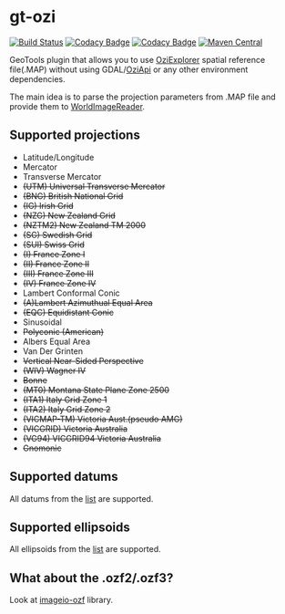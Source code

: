 # gt-ozi
[![Build Status](https://travis-ci.org/nikolaybespalov/gt-ozi.svg?branch=master)](https://travis-ci.org/nikolaybespalov/gt-ozi)
[![Codacy Badge](https://api.codacy.com/project/badge/Coverage/8c3475abc76c4885a5f72875edb0fd16)](https://www.codacy.com/app/nikolaybespalov/gt-ozi)
[![Codacy Badge](https://api.codacy.com/project/badge/Grade/8c3475abc76c4885a5f72875edb0fd16)](https://www.codacy.com/app/nikolaybespalov/gt-ozi)
[![Maven Central](https://maven-badges.herokuapp.com/maven-central/com.github.nikolaybespalov/gt-ozi/badge.svg)](https://maven-badges.herokuapp.com/maven-central/com.github.nikolaybespalov/gt-ozi)

GeoTools plugin that allows you to use [OziExplorer](http://www.oziexplorer3.com/) spatial reference file(.MAP) 
without using GDAL/[OziApi](http://www.oziexplorer3.com/oziapi/oziapi.html) or any other environment dependencies.

The main idea is to parse the projection parameters from .MAP file and provide them to [WorldImageReader](http://docs.geotools.org/stable/javadocs/org/geotools/gce/image/WorldImageReader.html).

## Supported projections
- Latitude/Longitude
- Mercator
- Transverse Mercator
- ~~(UTM) Universal Transverse Mercator~~
- ~~(BNG) British National Grid~~
- ~~(IG) Irish Grid~~
- ~~(NZG) New Zealand Grid~~
- ~~(NZTM2) New Zealand TM 2000~~
- ~~(SG) Swedish Grid~~
- ~~(SUI) Swiss Grid~~
- ~~(I) France Zone I~~
- ~~(II) France Zone II~~
- ~~(III) France Zone III~~
- ~~(IV) France Zone IV~~
- Lambert Conformal Conic
- ~~(A)Lambert Azimuthual Equal Area~~
- ~~(EQC) Equidistant Conic~~
- Sinusoidal
- ~~Polyconic (American)~~
- Albers Equal Area
- Van Der Grinten
- ~~Vertical Near-Sided Perspective~~
- ~~(WIV) Wagner IV~~
- ~~Bonne~~
- ~~(MT0) Montana State Plane Zone 2500~~
- ~~(ITA1) Italy Grid Zone 1~~
- ~~(ITA2) Italy Grid Zone 2~~
- ~~(VICMAP-TM) Victoria Aust.(pseudo AMG)~~
- ~~(VICGRID) Victoria Australia~~
- ~~(VG94) VICGRID94 Victoria Australia~~
- ~~Gnomonic~~

## Supported datums
All datums from the [list](http://www.oziexplorer3.com/namesearch/datum_list.html) are supported.

## Supported ellipsoids
All ellipsoids from the [list](http://www.oziexplorer3.com/eng/help/userdatums.html) are supported.

## What about the .ozf2/.ozf3?
Look at [imageio-ozf](https://github.com/nikolaybespalov/imageio-ozf) library.

